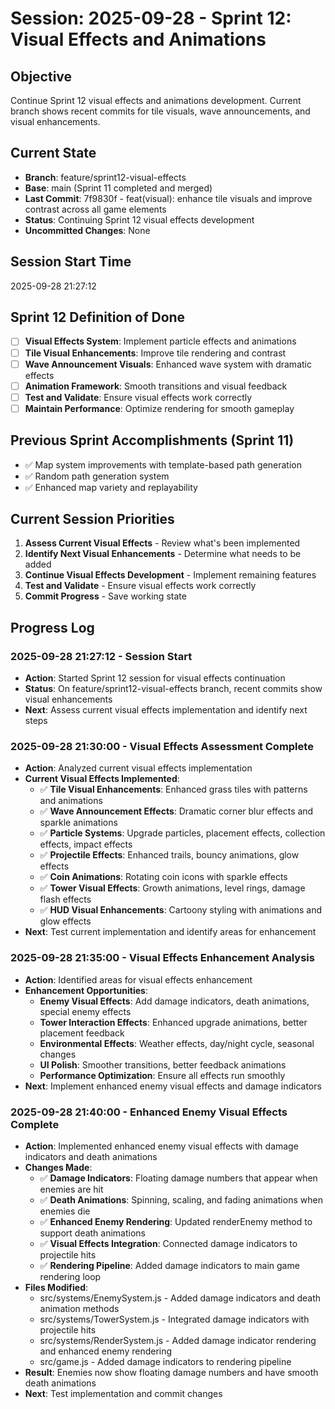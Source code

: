 # Session: 2025-09-28 - Sprint 12: Visual Effects and Animations

## Objective
Continue Sprint 12 visual effects and animations development. Current branch shows recent commits for tile visuals, wave announcements, and visual enhancements.

## Current State
- **Branch**: feature/sprint12-visual-effects
- **Base**: main (Sprint 11 completed and merged)
- **Last Commit**: 7f9830f - feat(visual): enhance tile visuals and improve contrast across all game elements
- **Status**: Continuing Sprint 12 visual effects development
- **Uncommitted Changes**: None

## Session Start Time
2025-09-28 21:27:12

## Sprint 12 Definition of Done
- [ ] **Visual Effects System**: Implement particle effects and animations
- [ ] **Tile Visual Enhancements**: Improve tile rendering and contrast
- [ ] **Wave Announcement Visuals**: Enhanced wave system with dramatic effects
- [ ] **Animation Framework**: Smooth transitions and visual feedback
- [ ] **Test and Validate**: Ensure visual effects work correctly
- [ ] **Maintain Performance**: Optimize rendering for smooth gameplay

## Previous Sprint Accomplishments (Sprint 11)
- ✅ Map system improvements with template-based path generation
- ✅ Random path generation system
- ✅ Enhanced map variety and replayability

## Current Session Priorities
1. **Assess Current Visual Effects** - Review what's been implemented
2. **Identify Next Visual Enhancements** - Determine what needs to be added
3. **Continue Visual Effects Development** - Implement remaining features
4. **Test and Validate** - Ensure visual effects work correctly
5. **Commit Progress** - Save working state

## Progress Log

### 2025-09-28 21:27:12 - Session Start
- **Action**: Started Sprint 12 session for visual effects continuation
- **Status**: On feature/sprint12-visual-effects branch, recent commits show visual enhancements
- **Next**: Assess current visual effects implementation and identify next steps

### 2025-09-28 21:30:00 - Visual Effects Assessment Complete
- **Action**: Analyzed current visual effects implementation
- **Current Visual Effects Implemented**:
  - ✅ **Tile Visual Enhancements**: Enhanced grass tiles with patterns and animations
  - ✅ **Wave Announcement Effects**: Dramatic corner blur effects and sparkle animations
  - ✅ **Particle Systems**: Upgrade particles, placement effects, collection effects, impact effects
  - ✅ **Projectile Effects**: Enhanced trails, bouncy animations, glow effects
  - ✅ **Coin Animations**: Rotating coin icons with sparkle effects
  - ✅ **Tower Visual Effects**: Growth animations, level rings, damage flash effects
  - ✅ **HUD Visual Enhancements**: Cartoony styling with animations and glow effects
- **Next**: Test current implementation and identify areas for enhancement

### 2025-09-28 21:35:00 - Visual Effects Enhancement Analysis
- **Action**: Identified areas for visual effects enhancement
- **Enhancement Opportunities**:
  - **Enemy Visual Effects**: Add damage indicators, death animations, special enemy effects
  - **Tower Interaction Effects**: Enhanced upgrade animations, better placement feedback
  - **Environmental Effects**: Weather effects, day/night cycle, seasonal changes
  - **UI Polish**: Smoother transitions, better feedback animations
  - **Performance Optimization**: Ensure all effects run smoothly
- **Next**: Implement enhanced enemy visual effects and damage indicators

### 2025-09-28 21:40:00 - Enhanced Enemy Visual Effects Complete
- **Action**: Implemented enhanced enemy visual effects with damage indicators and death animations
- **Changes Made**:
  - ✅ **Damage Indicators**: Floating damage numbers that appear when enemies are hit
  - ✅ **Death Animations**: Spinning, scaling, and fading animations when enemies die
  - ✅ **Enhanced Enemy Rendering**: Updated renderEnemy method to support death animations
  - ✅ **Visual Effects Integration**: Connected damage indicators to projectile hits
  - ✅ **Rendering Pipeline**: Added damage indicators to main game rendering loop
- **Files Modified**:
  - src/systems/EnemySystem.js - Added damage indicators and death animation methods
  - src/systems/TowerSystem.js - Integrated damage indicators with projectile hits
  - src/systems/RenderSystem.js - Added damage indicator rendering and enhanced enemy rendering
  - src/game.js - Added damage indicators to rendering pipeline
- **Result**: Enemies now show floating damage numbers and have smooth death animations
- **Next**: Test implementation and commit changes